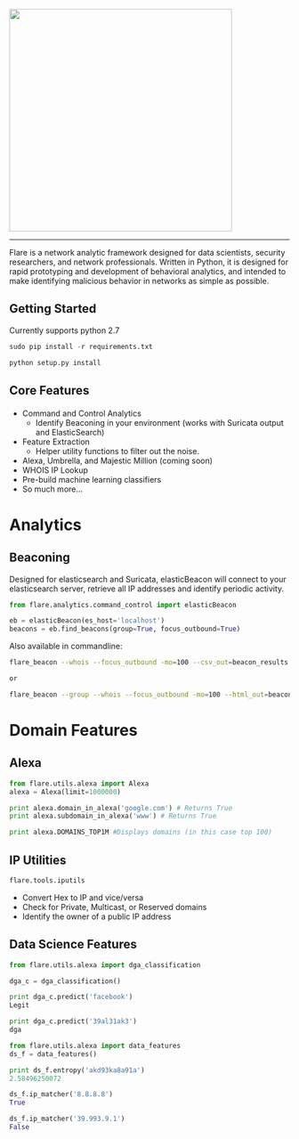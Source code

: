 
<p align="center" style="width:400px"><img src="https://github.com/austin-taylor/flare/blob/master/docs/source/logo.png" style="width:400px"></p>

---

Flare is a network analytic framework designed for data scientists, security researchers, and network professionals. Written in Python, it is designed for rapid prototyping and development of behavioral analytics, and intended to make identifying malicious behavior in networks as simple as possible.

Getting Started
---------------

Currently supports python 2.7

```python
sudo pip install -r requirements.txt

python setup.py install
```

Core Features
-------------
####
*   Command and Control Analytics
    *   Identify Beaconing in your environment (works with Suricata output and ElasticSearch)
*   Feature Extraction
    *   Helper utility functions to filter out the noise.
*   Alexa, Umbrella, and Majestic Million (coming soon)
*   WHOIS IP Lookup
*   Pre-build machine learning classifiers
*   So much more...


Analytics
=========

Beaconing
---------
Designed for elasticsearch and Suricata, elasticBeacon will connect to your elasticsearch server, retrieve all IP addresses and identify periodic activity.

```python
from flare.analytics.command_control import elasticBeacon

eb = elasticBeacon(es_host='localhost')
beacons = eb.find_beacons(group=True, focus_outbound=True)
```

Also available in commandline:

```bash
flare_beacon --whois --focus_outbound -mo=100 --csv_out=beacon_results.csv

or

flare_beacon --group --whois --focus_outbound -mo=100 --html_out=beacon_results.html
```


Domain Features
===============


Alexa
-----
```python
from flare.utils.alexa import Alexa
alexa = Alexa(limit=1000000)

print alexa.domain_in_alexa('google.com') # Returns True
print alexa.subdomain_in_alexa('www') # Returns True

print alexa.DOMAINS_TOP1M #Displays domains (in this case top 100)
```

IP Utilities
------------
```python
flare.tools.iputils
```
*   Convert Hex to IP and vice/versa
*   Check for Private, Multicast, or Reserved domains
*   Identify the owner of a public IP address

Data Science Features
---------------------
```python
from flare.utils.alexa import dga_classification

dga_c = dga_classification()

print dga_c.predict('facebook')
Legit

print dga_c.predict('39al31ak3')
dga
```


```python
from flare.utils.alexa import data_features
ds_f = data_features()

print ds_f.entropy('akd93ka8a91a')
2.58496250072

ds_f.ip_matcher('8.8.8.8')
True

ds_f.ip_matcher('39.993.9.1')
False
```
